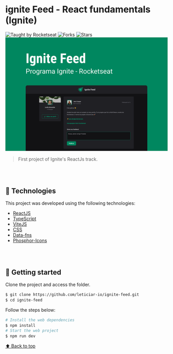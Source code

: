 # ignite Feed - React fundamentals (Ignite)

<div>
  <img src="https://img.shields.io/static/v1?label=Taught%20by&message=Rocketseat&color=white&labelColor=00875F" alt="Taught by Rocketseat">
  <img src="https://img.shields.io/github/forks/leticiar-io/ignite-feed?label=forks&message=MIT&color=white&labelColor=00875F" alt="Forks">
  <img src="https://img.shields.io/github/stars/leticiar-io/ignite-feed?label=stars&message=MIT&color=white&labelColor=00875F" alt="Stars">
</div>
<img id="ignite-feed" src="./.github/cover.png" alt="habits cover">

> First project of Ignite's ReactJs track.


<br></br>

## 🧪 Technologies

This project was developed using the following technologies:

- [ReactJS](https://reactjs.org/)
- [TypeScript](https://www.typescriptlang.org/)
- [ViteJS](https://vitejs.dev/)
- [CSS](https://developer.mozilla.org/pt-BR/docs/Web/CSS)
- [Data-fns](https://date-fns.org/)
- [Phosphor-Icons](https://phosphoricons.com/)

<br></br>

## 🚀 Getting started

Clone the project and access the folder.

```bash
$ git clone https://github.com/leticiar-io/ignite-feed.git
$ cd ignite-feed
```

Follow the steps below:

```bash
# Install the web dependencies
$ npm install
# Start the web project
$ npm run dev
```


[⬆ Back to top](#ignite-feed)<br>